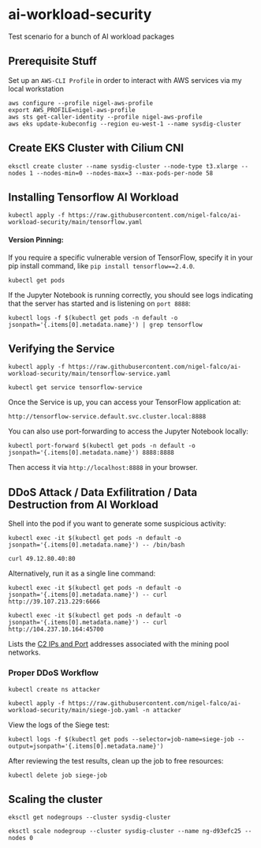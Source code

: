 # ai-workload-security
Test scenario for a bunch of AI workload packages

## Prerequisite Stuff

Set up an ```AWS-CLI Profile``` in order to interact with AWS services via my local workstation
```
aws configure --profile nigel-aws-profile
export AWS_PROFILE=nigel-aws-profile                                            
aws sts get-caller-identity --profile nigel-aws-profile
aws eks update-kubeconfig --region eu-west-1 --name sysdig-cluster
```

## Create EKS Cluster with Cilium CNI

```
eksctl create cluster --name sysdig-cluster --node-type t3.xlarge --nodes 1 --nodes-min=0 --nodes-max=3 --max-pods-per-node 58
```

## Installing Tensorflow AI Workload

```
kubectl apply -f https://raw.githubusercontent.com/nigel-falco/ai-workload-security/main/tensorflow.yaml
```

#### Version Pinning:
If you require a specific vulnerable version of TensorFlow, specify it in your pip install command, like ```pip install tensorflow==2.4.0```.

```
kubectl get pods
```
If the Jupyter Notebook is running correctly, you should see logs indicating that the server has started and is listening on ```port 8888```:
```
kubectl logs -f $(kubectl get pods -n default -o jsonpath='{.items[0].metadata.name}') | grep tensorflow
```

## Verifying the Service
```
kubectl apply -f https://raw.githubusercontent.com/nigel-falco/ai-workload-security/main/tensorflow-service.yaml
```
```
kubectl get service tensorflow-service
```
Once the Service is up, you can access your TensorFlow application at:
```
http://tensorflow-service.default.svc.cluster.local:8888
```

You can also use port-forwarding to access the Jupyter Notebook locally:

```
kubectl port-forward $(kubectl get pods -n default -o jsonpath='{.items[0].metadata.name}') 8888:8888
```

Then access it via ```http://localhost:8888``` in your browser.

## DDoS Attack / Data Exfilitration / Data Destruction from AI Workload

Shell into the pod if you want to generate some suspicious activity:
```
kubectl exec -it $(kubectl get pods -n default -o jsonpath='{.items[0].metadata.name}') -- /bin/bash
```
```
curl 49.12.80.40:80
```

Alternatively, run it as a single line command:
```
kubectl exec -it $(kubectl get pods -n default -o jsonpath='{.items[0].metadata.name}') -- curl http://39.107.213.229:6666
```

```
kubectl exec -it $(kubectl get pods -n default -o jsonpath='{.items[0].metadata.name}') -- curl http://104.237.10.164:45700
```

Lists the [C2 IPs and Port](https://eu1.app.sysdig.com/secure/#/policies/rules/falco/Detect%20outbound%20connections%20to%20common%20miner%20pool%20ports?filter=port&details=list-edit&name=miners_ip) addresses associated with the mining pool networks.

### Proper DDoS Workflow
```
kubectl create ns attacker
```

```
kubectl apply -f https://raw.githubusercontent.com/nigel-falco/ai-workload-security/main/siege-job.yaml -n attacker
```

View the logs of the Siege test:
```
kubectl logs -f $(kubectl get pods --selector=job-name=siege-job --output=jsonpath='{.items[0].metadata.name}')
```

After reviewing the test results, clean up the job to free resources:

```
kubectl delete job siege-job
```

## Scaling the cluster

```
eksctl get nodegroups --cluster sysdig-cluster
```

```
eksctl scale nodegroup --cluster sysdig-cluster --name ng-d93efc25 --nodes 0
```
